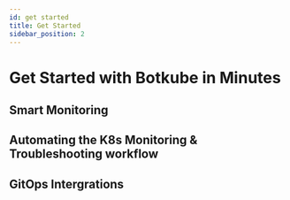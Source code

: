 ```yaml
---
id: get started
title: Get Started
sidebar_position: 2
---
```


# Get Started with Botkube in Minutes

## Smart Monitoring  


## Automating the K8s Monitoring & Troubleshooting workflow

## GitOps Intergrations 